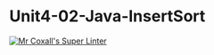 # Unit4-02-Java-InsertSort

[![Mr Coxall's Super Linter](https://github.com/ICS4U-Programming-TitwechW/Unit4-02-Java-InsertSort?workflows/Mr%20Coxall's%20Super%20Linter/badge.svg)](https://github.com/ICS4U-Programming-TitwechW/Unit4-02-Java-InsertSort/)
